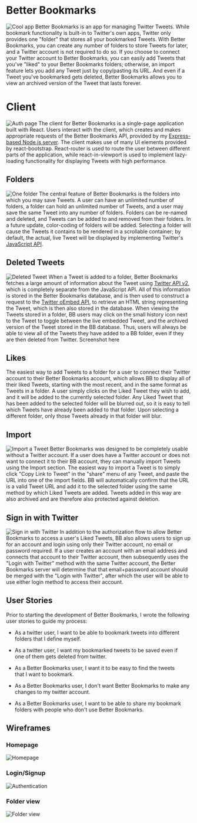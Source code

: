 # Better Bookmarks
![Cool app](https://i.imgur.com/Xo8d2Zf.png)
Better Bookmarks is an app for managing Twitter Tweets. While bookmark functionality is built-in to Twitter's own apps, Twitter only provides one "folder" that stores all your bookmarked Tweets. With Better Bookmarks, you can create any number of folders to store Tweets for later, and a Twitter account is not required to do so. If you choose to connect your Twitter account to Better Bookmarks, you can easily add Tweets that you've "liked" to your Better Bookmarks folders; otherwise, an import feature lets you add any Tweet just by copy/pasting its URL. And even if a Tweet you've bookmarked gets deleted, Better Bookmarks allows you to view an archived version of the Tweet that lasts forever.


# Client
![Auth page](https://i.imgur.com/ODPpIkX.png)
The client for Better Bookmarks is a single-page application built with React. Users interact with the client, which creates and makes appropriate requests of the Better Bookmarks API, provided by my [Express-based Node.js server](https://github.com/jonah-saltzman/bookmarks-plus). The client makes use of many UI elements provided by react-bootstrap. React-router is used to route the user between different parts of the application, while react-in-viewport is used to implement lazy-loading functionality for displaying Tweets with high performance.

## Folders
![One folder](https://i.imgur.com/0h8hoSU.png)
The central feature of Better Bookmarks is the folders into which you may save Tweets. A user can have an unlimited number of folders, a folder can hold an unlimited number of Tweets, and a user may save the same Tweet into any number of folders. Folders can be re-named and deleted, and Tweets can be added to and removed from their folders. In a future update, color-coding of folders will be added. Selecting a folder will cause the Tweets it contains to be rendered in a scrollable container; by default, the actual, live Tweet will be displayed by implementing Twitter's [JavaScript API](https://developer.twitter.com/en/docs/twitter-for-websites/javascript-api/guides/scripting-factory-functions).

## Deleted Tweets
![Deleted Tweet](https://i.imgur.com/a5LCRXL.png)
When a Tweet is added to a folder, Better Bookmarks fetches a large amount of information about the Tweet using [Twitter API v2](https://developer.twitter.com/en/docs/twitter-api), which is completely separate from the JavaScript API. All of this information is stored in the Better Bookmarks database, and is then used to construct a request to the [Twitter oEmbed API](https://developer.twitter.com/en/docs/twitter-for-websites/timelines/guides/oembed-api), to retrieve an HTML string representing the Tweet, which is then also stored in the database. When viewing the Tweets stored in a folder, BB users may click on the small history icon next to the Tweet to toggle between the live embedded Tweet, and the archived version of the Tweet stored in the BB database. Thus, users will always be able to view all of the Tweets they have added to a BB folder, even if they are then deleted from Twitter.
Screenshot here

## Likes

The easiest way to add Tweets to a folder for a user to connect their Twitter account to their Better Bookmarks account, which allows BB to display all of their liked Tweets, starting with the most recent, and in the same format as Tweets in a folder. A user simply clicks on the Liked Tweet they wish to add, and it will be added to the currently selected folder. Any Liked Tweet that has been added to the selected folder will be blurred out, so it is easy to tell which Tweets have already been added to that folder. Upon selecting a different folder, only those Tweets already in that folder will blur.

## Import
![Import a Tweet](https://i.imgur.com/nJszKRW.png)
Better Bookmarks was designed to be completely usable without a Twitter account. If a user does have a Twitter account or does not want to connect it to their BB account, they can manually import Tweets using the Import section. The easiest way to import a Tweet is to simply click "Copy Link to Tweet" in the "share" menu of any Tweet, and paste the URL into one of the import fields. BB will automatically confirm that the URL is a valid Tweet URL and add it to the selected folder using the same method by which Liked Tweets are added. Tweets added in this way are also archived and are therefore also protected against deletion.

## Sign in with Twitter
![Sign in with Twitter](https://i.imgur.com/x9qUDfX.png)
In addition to the authorization flow to allow Better Bookmarks to access a user's Liked Tweets, BB also allows users to sign up for an account and login using only their Twitter account, no email or password required. If a user creates an account with an email address and connects that account to their Twitter account, then subsequently uses the "Login with Twitter" method with the same Twitter account, the Better Bookmarks server will determine that that email+password account should be merged with the "Login with Twitter", after which the user will be able to use either login method to access their account.

## User Stories

Prior to starting the development of Better Bookmarks, I wrote the following user stories to guide my process:
 - As a twitter user, I want to be able to bookmark tweets into
   different folders that I define myself.
   
 - As a twitter user, I want my bookmarked tweets to be saved even if   
   one of them gets deleted from twitter.
   
 - As a Better Bookmarks user, I want it to be easy to find the tweets  
   that I want to bookmark.
   
 - As a Better Bookmarks user, I don't want Better Bookmarks to make any
   changes to my twitter account.
   
 - As a Better Bookmarks user, I want to be able to share my bookmark   
   folders with people who don't use Better Bookmarks.

## Wireframes

### Homepage
![Homepage](https://i.imgur.com/SX6vzNR.jpg)
### Login/Signup
![Authentication](https://i.imgur.com/syxns11.jpg)
### Folder view
![Folder view](https://i.imgur.com/eo6drwj.jpg)